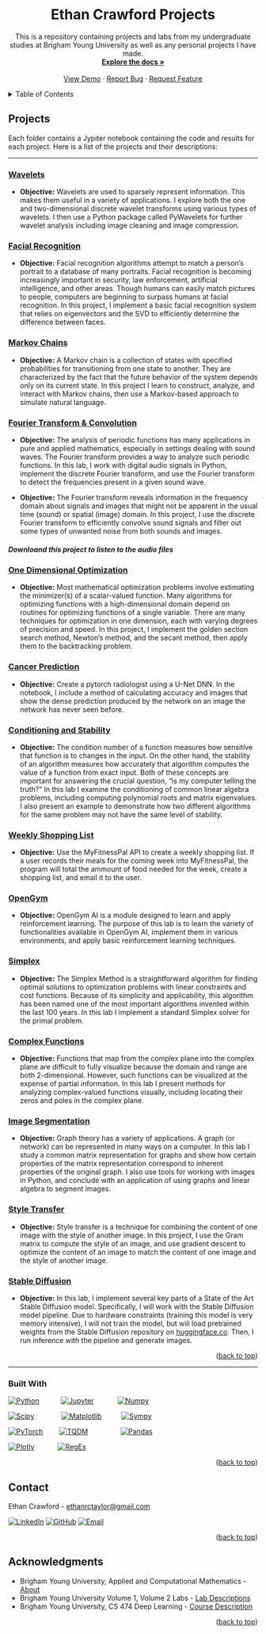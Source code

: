 <a name="readme-top"></a>

<div align="center">

<h1 align="center">Ethan Crawford Projects</h1>

  <p align="center">
    This is a repository containing projects and labs from my undergraduate studies at Brigham Young University as well as any personal projects I have made.
    <br />
    <a href="https://github.com/EthanRCT/Projects"><strong>Explore the docs »</strong></a>
    <br />
    <br />
    <a href="https://github.com/EthanRCT/Projects">View Demo</a>
    ·
    <a href="https://github.com/EthanRCT/Projects/issues">Report Bug</a>
    ·
    <a href="https://github.com/EthanRCT/Projects/issues">Request Feature</a>
  </p>
</div>



<!-- TABLE OF CONTENTS -->
<details>
  <summary>Table of Contents</summary>
  <ol>
    <li>
      <a href="#labs">All Projects</a>
      <ul>
        <li><a href="#built-with">Built With</a></li>
      </ul>
    </li>
    <li><a href="#contact">Contact</a></li>
    <li><a href="#acknowledgments">Acknowledgments</a></li>
  </ol>
</details>



<!-- Projects -->
## Projects

Each folder contains a Jypiter notebook containing the code and results for each project. Here is a list of the projects and their descriptions:

<hr>

### <a href="https://github.com/EthanRCT/Projects/tree/main/Wavelets">Wavelets</a>

- **Objective:** Wavelets are used to sparsely represent information. This makes them useful in
a variety of applications. I explore both the one and two-dimensional discrete wavelet transforms
using various types of wavelets. I then use a Python package called PyWavelets for further wavelet
analysis including image cleaning and image compression.

### <a href="https://github.com/EthanRCT/Projects/tree/main/Facial%20Recognition">Facial Recognition</a>

- **Objective:** Facial recognition algorithms attempt to match a person’s portrait to a database
of many portraits. Facial recognition is becoming increasingly important in security, law enforcement,
artificial intelligence, and other areas. Though humans can easily match pictures to people, computers
are beginning to surpass humans at facial recognition. In this project, I implement a basic facial
recognition system that relies on eigenvectors and the SVD to efficiently determine the difference
between faces.

### <a href="https://github.com/EthanRCT/Projects/tree/main/Markov%20Chains">Markov Chains</a>

- **Objective:** A Markov chain is a collection of states with specified probabilities for transitioning from one state to another. They are characterized by the fact that the future behavior of the system depends only on its current state. In this project I learn to construct, analyze, and interact with
Markov chains, then use a Markov-based approach to simulate natural language.


### <a href="https://github.com/EthanRCT/Projects/blob/main/Fourier%20Transform%20%26%20Convolution">Fourier Transform & Convolution</a>

- **Objective:** The analysis of periodic functions has many applications in pure and applied
mathematics, especially in settings dealing with sound waves. The Fourier transform provides a way
to analyze such periodic functions. In this lab, I work with digital audio signals
in Python, implement the discrete Fourier transform, and use the Fourier transform to detect the
frequencies present in a given sound wave.

- **Objective:** The Fourier transform reveals information in the frequency domain about signals
and images that might not be apparent in the usual time (sound) or spatial (image) domain. In this
project, I use the discrete Fourier transform to efficiently convolve sound signals and filter out some
types of unwanted noise from both sounds and images.

##### *Downloand this project to listen to the audio files*

### <a href="https://github.com/EthanRCT/Projects/tree/main/OneDimmOptimization">One Dimensional Optimization</a>

- **Objective:** Most mathematical optimization problems involve estimating the minimizer(s) of
a scalar-valued function. Many algorithms for optimizing functions with a high-dimensional domain
depend on routines for optimizing functions of a single variable. There are many techniques for
optimization in one dimension, each with varying degrees of precision and speed. In this project, I
implement the golden section search method, Newton’s method, and the secant method, then apply
them to the backtracking problem.

### <a href="https://github.com/EthanRCT/Projects/tree/main/OneDimmOptimization">Cancer Prediction</a>
- **Objective:** Create a pytorch radiologist using a U-Net DNN. In the notebook, I include a method of calculating accuracy and images that show the dense prediction produced by the network on an image the network has never seen before.

### <a href="https://github.com/EthanRCT/Projects/tree/main/Conditioning%20and%20Stability">Conditioning and Stability</a>
- **Objective:** The condition number of a function measures how sensitive that function is to changes in the input. On the other hand, the stability of an algorithm measures how accurately that algorithm computes the value of a function from exact input. Both of these concepts are important for answering the crucial question, “is my computer telling the truth?” In this lab I examine the conditioning of common linear algebra problems, including computing polynomial roots and matrix eigenvalues. I also present an example to demonstrate how two different algorithms for the same problem may not have the same level of stability.

### <a href="https://github.com/EthanRCT/Projects/tree/main/weekly_shopping_list">Weekly Shopping List</a>

- **Objective:** Use the MyFitnessPal API to create a weekly shopping list. If a user records their meals for the coming week into MyFitnessPal, the program will total the ammount of food needed for the week, create a shopping list, and email it to the user.

### <a href="https://github.com/EthanRCT/Projects/tree/main/OpenGym">OpenGym</a>
- **Objective:** OpenGym AI is a module designed to learn and apply reinforcement learning. The
purpose of this lab is to learn the variety of functionalities available in OpenGym AI, implement them in various environments, and apply basic reinforcement learning techniques.

### <a href="https://github.com/EthanRCT/Projects/tree/main/Simplex">Simplex</a>
- **Objective:** The Simplex Method is a straightforward algorithm for finding optimal solutions
to optimization problems with linear constraints and cost functions. Because of its simplicity and applicability, this algorithm has been named one of the most important algorithms invented within the last 100 years. In this lab I implement a standard Simplex solver for the primal problem.

### <a href="https://github.com/EthanRCT/Projects/tree/main/ComplexFunctions">Complex Functions</a>
- **Objective:** Functions that map from the complex plane into the complex plane are difficult to fully visualize because the domain and range are both 2-dimensional. However, such functions can be visualized at the expense of partial information. In this lab I present methods for analyzing complex-valued functions visually, including locating their zeros and poles in the complex plane.

### <a href="https://github.com/EthanRCT/Projects/tree/main/ImageSegmentation">Image Segmentation</a>
- **Objective:** Graph theory has a variety of applications. A graph (or network) can be represented in many ways on a computer. In this lab I study a common matrix representation for graphs and show how certain properties of the matrix representation correspond to inherent properties of the original graph. I also use tools for working with images in Python, and conclude with an application of using graphs and linear algebra to segment images.

### <a href="https://github.com/EthanRCT/Projects/tree/main/StyleTransfer">Style Transfer</a>
- **Objective:** Style transfer is a technique for combining the content of one image with the style of another image. In this project, I use the Gram matrix to compute the style of an image, and use gradient descent to optimize the content of an image to match the content of one image and the style of another image.

### <a href="https://github.com/EthanRCT/Projects/tree/main/StableDiffusion">Stable Diffusion</a>
- **Objective:** In this lab, I implement several key parts of a State of the Art Stable Diffusion model. Specifically, I will work with the Stable Diffusion model pipeline. Due to hardware constraints (training this model is very memory intensive), I will not train the model, but will load pretrained weights from the Stable Diffusion repository on [huggingface.co](huggingface.co). Then, I run inference with the pipeline and generate images.

<p align="right">(<a href="#readme-top">back to top</a>)</p>

<hr>

### Built With

<!-- [![Scikit-Learn][Scikit-Learn-icon]][Scikit-Learn-url] 

[![Pandas][Pandas-icon]][Pandas-url]

[![SQL][SQL-icon]][SQL-url] -->

[![Python][Python-icon]][Python-url] &emsp; &ensp; &ensp; [![Jupyter][Jupyter-icon]][Jupyter-url] &emsp; &emsp; &nbsp; [![Numpy][Numpy-icon]][Numpy-url] 

[![Scipy][Scipy-icon]][Scipy-url] &emsp; &ensp; &ensp; &ensp; [![Matplotlib][Matplotlib-icon]][Matplotlib-url] &emsp; &emsp;  [![Sympy][Sympy-icon]][Sympy-url]  

[![PyTorch][PyTorch-icon]][PyTorch-url] &emsp; &ensp; [![TQDM][tqdm-icon]][tqdm-url] &emsp; &ensp; &ensp; &ensp; &ensp; [![Pandas][Pandas-icon]][Pandas-url]    

[![Plotly][Plotly-icon]][Plotly-url]  &emsp; &emsp; &ensp;[![RegEx][RegEx-icon]][RegEx-url]

<p align="right">(<a href="#readme-top">back to top</a>)</p>

<!-- CONTACT -->
## Contact

Ethan Crawford - ethanrctaylor@gmail.com

[![LinkedIn][linkedin-icon]][linkedin-url]
[![GitHub][github-icon]][github-url]
[![Email][email-icon]][email-url]

<p align="right">(<a href="#readme-top">back to top</a>)</p>



<!-- ACKNOWLEDGMENTS -->
## Acknowledgments

* Brigham Young University, Applied and Computational Mathematics - [About](https://acme.byu.edu/)
* Brigham Young University Volume 1, Volume 2 Labs - [Lab Descriptions](https://acme.byu.edu/2022-2023-materials)
* Brigham Young University, CS 474 Deep Learning - [Course Description](https://catalog.byu.edu/physical-and-mathematical-sciences/computer-science/introduction-deep-learning)

<p align="right">(<a href="#readme-top">back to top</a>)</p>



<!-- MARKDOWN LINKS & IMAGES -->
[Python-icon]: https://img.shields.io/badge/Python-3776AB?style=for-the-badge&logo=python&logoColor=white
[Python-url]: https://www.python.org/

[Jupyter-icon]: https://img.shields.io/badge/Jupyter-F37626?style=for-the-badge&logo=Jupyter&logoColor=white
[Jupyter-url]: https://jupyter.org/

[NumPy-icon]: https://img.shields.io/badge/NumPy-2596be?style=for-the-badge&logo=numpy&logoColor=white
[NumPy-url]: https://numpy.org/

[Matplotlib-icon]: https://img.shields.io/badge/Matplotlib-3776AB?style=for-the-badge&logo=matplotlib&logoColor=white
[Matplotlib-url]: https://matplotlib.org/

[Plotly-icon]: https://img.shields.io/badge/Plotly-7253ed?style=for-the-badge&logo=plotly&logoColor=white
[Plotly-url]: https://plotly.com/

[Scikit-learn-icon]: https://img.shields.io/badge/Scikit--learn-F7931E?style=for-the-badge&logo=scikit-learn&logoColor=white
[Scikit-learn-url]: https://scikit-learn.org/stable/

[PyTorch-icon]: https://img.shields.io/badge/PyTorch-EE4C2C?style=for-the-badge&logo=pytorch&logoColor=white
[PyTorch-url]: https://pytorch.org/

[Pandas-icon]: https://img.shields.io/badge/Pandas-120756?style=for-the-badge&logo=pandas&logoColor=white
[Pandas-url]: https://pandas.pydata.org/

[Scipy-icon]: https://img.shields.io/badge/SciPy-8CAAE6?style=for-the-badge&logo=scipy&logoColor=white
[Scipy-url]: https://www.scipy.org/

[Sympy-icon]: https://img.shields.io/badge/Sympy-3B5526?style=for-the-badge&logo=sympy&logoColor=white
[Sympy-url]: https://www.sympy.org/en/index.html

[RegEx-icon]: https://img.shields.io/badge/RegEx-009900?style=for-the-badge&logo=regex&logoColor=white
[RegEx-url]: https://regexr.com/

[SQL-icon]: https://img.shields.io/badge/SQL-025E8C?style=for-the-badge&logo=postgresql&logoColor=white
[SQL-url]: https://www.postgresql.org/

[tqdm-icon]: https://img.shields.io/badge/tqdm-37B8AF?style=for-the-badge&logo=tqdm&logoColor=white
[tqdm-url]: https://tqdm.github.io/

[linkedIn-icon]: https://img.shields.io/badge/LinkedIn-0077B5?style=for-the-badge&logo=linkedin&logoColor=white
[linkedIn-url]: https://www.linkedin.com/in/ethan-crawford-766463169/

[github-icon]: https://img.shields.io/badge/GitHub-100000?style=for-the-badge&logo=github&logoColor=white
[github-url]: https://github.com/EthanRCT

[Email-icon]: https://img.shields.io/badge/Email-D14836?style=for-the-badge&logo=gmail&logoColor=white
[Email-url]: mailto:ethanrctaylor@gmail.com
